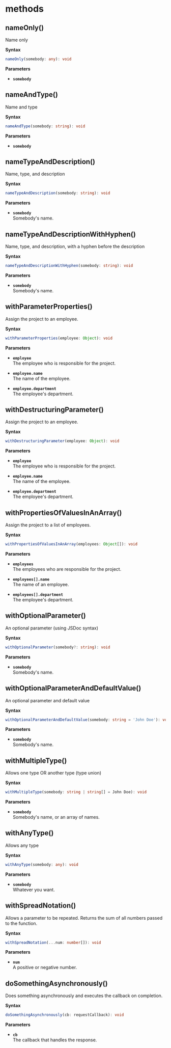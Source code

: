 # methods

## nameOnly()

Name only

**Syntax**

```ts
nameOnly(somebody: any): void
```

**Parameters**

- **`somebody`**

## nameAndType()

Name and type

**Syntax**

```ts
nameAndType(somebody: string): void
```

**Parameters**

- **`somebody`**

## nameTypeAndDescription()

Name, type, and description

**Syntax**

```ts
nameTypeAndDescription(somebody: string): void
```

**Parameters**

- **`somebody`**<br>
  Somebody's name.

## nameTypeAndDescriptionWithHyphen()

Name, type, and description, with a hyphen before the description

**Syntax**

```ts
nameTypeAndDescriptionWithHyphen(somebody: string): void
```

**Parameters**

- **`somebody`**<br>
  Somebody's name.

## withParameterProperties()

Assign the project to an employee.

**Syntax**

```ts
withParameterProperties(employee: Object): void
```

**Parameters**

- **`employee`**<br>
  The employee who is responsible for the project.

- **`employee.name`**<br>
  The name of the employee.

- **`employee.department`**<br>
  The employee's department.

## withDestructuringParameter()

Assign the project to an employee.

**Syntax**

```ts
withDestructuringParameter(employee: Object): void
```

**Parameters**

- **`employee`**<br>
  The employee who is responsible for the project.

- **`employee.name`**<br>
  The name of the employee.

- **`employee.department`**<br>
  The employee's department.

## withPropertiesOfValuesInAnArray()

Assign the project to a list of employees.

**Syntax**

```ts
withPropertiesOfValuesInAnArray(employees: Object[]): void
```

**Parameters**

- **`employees`**<br>
  The employees who are responsible for the project.

- **`employees[].name`**<br>
  The name of an employee.

- **`employees[].department`**<br>
  The employee's department.

## withOptionalParameter()

An optional parameter (using JSDoc syntax)

**Syntax**

```ts
withOptionalParameter(somebody?: string): void
```

**Parameters**

- **`somebody`**<br>
  Somebody's name.

## withOptionalParameterAndDefaultValue()

An optional parameter and default value

**Syntax**

```ts
withOptionalParameterAndDefaultValue(somebody: string = 'John Doe'): void
```

**Parameters**

- **`somebody`**<br>
  Somebody's name.

## withMultipleType()

Allows one type OR another type (type union)

**Syntax**

```ts
withMultipleType(somebody: string | string[] = John Doe): void
```

**Parameters**

- **`somebody`**<br>
  Somebody's name, or an array of names.

## withAnyType()

Allows any type

**Syntax**

```ts
withAnyType(somebody: any): void
```

**Parameters**

- **`somebody`**<br>
  Whatever you want.

## withSpreadNotation()

Allows a parameter to be repeated.
Returns the sum of all numbers passed to the function.

**Syntax**

```ts
withSpreadNotation(...num: number[]): void
```

**Parameters**

- **`num`**<br>
  A positive or negative number.

## doSomethingAsynchronously()

Does something asynchronously and executes the callback on completion.

**Syntax**

```ts
doSomethingAsynchronously(cb: requestCallback): void
```

**Parameters**

- **`cb`**<br>
  The callback that handles the response.

